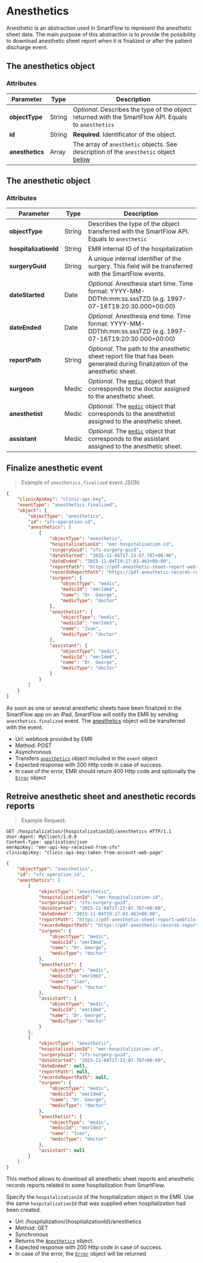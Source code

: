 # Anesthetics

Anesthetic is an abstraction used in SmartFlow to represent the anesthetic sheet data. The main purpose of this abstraction is to provide the possibility to download anesthetic sheet report when it is finalized or after the patient discharge event. 

## The anesthetics object

### Attributes

Parameter | Type | Description
---------- | ------- | -------
**objectType** | String | *Optional*. Describes the type of the object returned with the SmartFlow API. Equals to `anesthetics`
**id** | String | **Required**. Identificator of the object. 
**anesthetics** | Array | The array of `anesthetic` objects. See description of the `anesthetic` object [below](#the-anesthetic-object)


## The anesthetic object

### Attributes

Parameter | Type | Description
---------- | ------- | -------
**objectType** | String | Describes the type of the object transferred with the SmartFlow API. Equals to `anesthetic`
**hospitalizationId** | String | EMR internal ID of the hospitalization
**surgeryGuid** | String | A unique internal identifier of the surgery. This field will be transferred with the SmartFlow events.
**dateStarted** | Date | *Optional*. Anesthesia start time. Time format: YYYY-MM-DDThh:mm:ss.sssTZD (e.g. 1997-07-16T19:20:30.000+00:00)
**dateEnded** | Date | *Optional*. Anesthesia end time. Time format: YYYY-MM-DDThh:mm:ss.sssTZD (e.g. 1997-07-16T19:20:30.000+00:00)
**reportPath** | String | *Optional*. The path to the anesthetic sheet report file that has been generated during finalization of the anesthetic sheet.
**surgeon** | Medic | *Optional*. The [`medic`](#the-medic-object) object that corresponds to the doctor assigned to the anesthetic sheet.
**anesthetist** | Medic | *Optional*. The [`medic`](#the-medic-object) object that corresponds to the anesthetist assigned to the anesthetic sheet.
**assistant** | Medic | *Optional*. The [`medic`](#the-medic-object) object that corresponds to the assistant assigned to the anesthetic sheet.

## Finalize anesthetic event

> Example of `anesthetics.finalized` event JSON:

```json
{
    "clinicApiKey": "clinic-api-key",
    "eventType": "anesthetics.finalized",
    "object": {
	    "objectType": "anesthetics",
		"id": "sfs-operation-id",
		"anesthetics": [
			{
		        "objectType": "anesthetic",
		        "hospitalizationId": "emr-hospitalization-id",
		        "surgeryGuid": "sfs-surgery-guid",
		        "dateStarted": "2015-11-04T17:23:07.707+00:00",
		        "dateEnded": "2015-11-04T19:17:03.463+00:00",
		        "reportPath": "https://pdf-anesthetic-sheet-report-webfile-path",
	            "recordsReportPath": "https://pdf-anesthetic-records-report-webfile-path",
		        "surgeon": {
		            "objectType": "medic",
		            "medicId": "emrIdm4",
		            "name": "Dr. George",
		            "medicType": "doctor"
		        },
		        "anesthetist": {
		            "objectType": "medic",
		            "medicId": "emrIdm3",
		            "name": "Ivan",
		            "medicType": "doctor"
		        },
		        "assistant": {
		            "objectType": "medic",
		            "medicId": "emrIdm4",
		            "name": "Dr. George",
		            "medicType": "doctor"
		        }
			}
		]
	}
}
```

As soon as one or several anesthetic sheets have been finalized in the SmartFlow app on an iPad, SmartFlow will notify the EMR by sending `anesthetics.finalized` event. The [anesthetics](#the-anesthetics-object) object will be transferred with the event.

* Url: webhook provided by EMR
* Method: POST
* Asynchronous 
* Transfers [`anesthetics`](#the-anesthetics-object) object included in the `event` object
* Expected response with 200 Http code in case of success.
* In case of the error, EMR should return 400 Http code and optionally the [`Error`](#the-error-object) object

## Retreive anesthetic sheet and anesthetic records reports

> Example Request:

```http
GET /hospitalization/{hospitalizationId}/anesthetics HTTP/1.1
User-Agent: MyClient/1.0.0
Content-Type: application/json
emrApiKey: "emr-api-key-received-from-sfs"
clinicApiKey: "clinic-api-key-taken-from-account-web-page"
```
```json
{
	"objectType": "anesthetics",
	"id": "sfs_operation_id",
	"anesthetics": [
		{
	        "objectType": "anesthetic",
	        "hospitalizationId": "emr-hospitalization-id",
	        "surgeryGuid": "sfs-surgery-guid",
	        "dateStarted": "2015-11-04T17:23:07.707+00:00",
	        "dateEnded": "2015-11-04T19:17:03.463+00:00",
	        "reportPath": "https://pdf-anesthetic-sheet-report-webfile-path",
            "recordsReportPath": "https://pdf-anesthetic-records-report-webfile-path",
	        "surgeon": {
	            "objectType": "medic",
	            "medicId": "emrIdm4",
	            "name": "Dr. George",
	            "medicType": "doctor"
	        },
	        "anesthetist": {
	            "objectType": "medic",
	            "medicId": "emrIdm3",
	            "name": "Ivan",
	            "medicType": "doctor"
	        },
	        "assistant": {
	            "objectType": "medic",
	            "medicId": "emrIdm4",
	            "name": "Dr. George",
	            "medicType": "doctor"
	        }
		},
		{
	        "objectType": "anesthetic",
	        "hospitalizationId": "emr-hospitalization-id",
	        "surgeryGuid": "sfs-surgery-guid",	        
	        "dateStarted": "2015-11-04T17:23:07.707+00:00",
	        "dateEnded": null,
	        "reportPath": null,
            "recordsReportPath": null,
	        "surgeon": {
	            "objectType": "medic",
	            "medicId": "emrIdm4",
	            "name": "Dr. George",
	            "medicType": "doctor"
	        },
	        "anesthetist": {
	            "objectType": "medic",
	            "medicId": "emrIdm3",
	            "name": "Ivan",
	            "medicType": "doctor"
	        },
	        "assistant": null
		}
	]
}
```

This method allows to download all anesthetic sheet reports and anesthetic records reports related to some hospitalization from SmartFlow.

Specify the `hospitalizationId` of the hospitalization object in the EMR. Use the same `hospitalizationId` that was supplied when hospitalization had been created.

* Url: /hospitalization/{hospitalizationId}/anesthetics
* Method: GET
* Synchronous 
* Returns the [`Anesthetics`](#the-anesthetics-object) object.
* Expected response with 200 Http code in case of success.
* In case of the error, the [`Error`](#the-error-object) object will be returned


